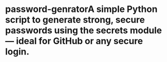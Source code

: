 # password-genratorA simple Python script to generate strong, secure passwords using the secrets module — ideal for GitHub or any secure login.

